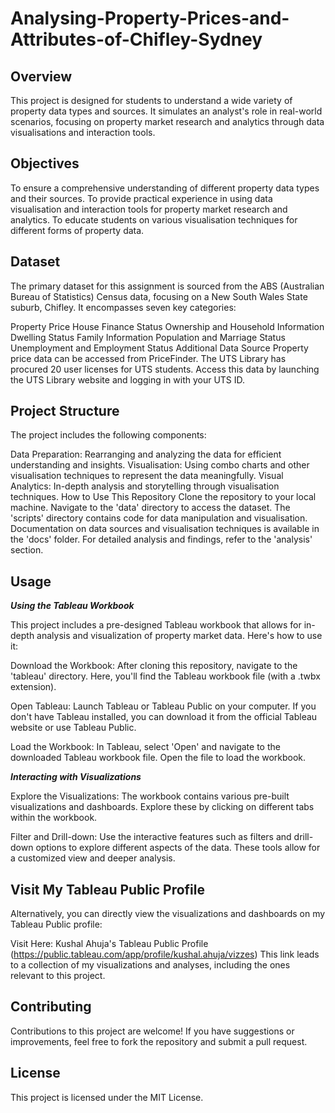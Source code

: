 # Analysing-Property-Prices-and-Attributes-of-Chifley-Sydney

## Overview
This project is designed for students to understand a wide variety of property data types and sources. It simulates an analyst's role in real-world scenarios, focusing on property market research and analytics through data visualisations and interaction tools.

## Objectives
To ensure a comprehensive understanding of different property data types and their sources.
To provide practical experience in using data visualisation and interaction tools for property market research and analytics.
To educate students on various visualisation techniques for different forms of property data.

## Dataset
The primary dataset for this assignment is sourced from the ABS (Australian Bureau of Statistics) Census data, focusing on a New South Wales State suburb, Chifley. It encompasses seven key categories:

Property Price
House Finance Status
Ownership and Household Information
Dwelling Status
Family Information
Population and Marriage Status
Unemployment and Employment Status
Additional Data Source
Property price data can be accessed from PriceFinder. The UTS Library has procured 20 user licenses for UTS students. Access this data by launching the UTS Library website and logging in with your UTS ID.

## Project Structure
The project includes the following components:

Data Preparation: Rearranging and analyzing the data for efficient understanding and insights.
Visualisation: Using combo charts and other visualisation techniques to represent the data meaningfully.
Visual Analytics: In-depth analysis and storytelling through visualisation techniques.
How to Use This Repository
Clone the repository to your local machine.
Navigate to the 'data' directory to access the dataset.
The 'scripts' directory contains code for data manipulation and visualisation.
Documentation on data sources and visualisation techniques is available in the 'docs' folder.
For detailed analysis and findings, refer to the 'analysis' section.

## Usage
***Using the Tableau Workbook***

This project includes a pre-designed Tableau workbook that allows for in-depth analysis and visualization of property market data. Here's how to use it:

Download the Workbook: After cloning this repository, navigate to the 'tableau' directory. Here, you'll find the Tableau workbook file (with a .twbx extension).

Open Tableau: Launch Tableau or Tableau Public on your computer. If you don't have Tableau installed, you can download it from the official Tableau website or use Tableau Public.

Load the Workbook: In Tableau, select 'Open' and navigate to the downloaded Tableau workbook file. Open the file to load the workbook.

***Interacting with Visualizations***

Explore the Visualizations: The workbook contains various pre-built visualizations and dashboards. Explore these by clicking on different tabs within the workbook.

Filter and Drill-down: Use the interactive features such as filters and drill-down options to explore different aspects of the data. These tools allow for a customized view and deeper analysis.


## Visit My Tableau Public Profile
Alternatively, you can directly view the visualizations and dashboards on my Tableau Public profile:

Visit Here: Kushal Ahuja's Tableau Public Profile (https://public.tableau.com/app/profile/kushal.ahuja/vizzes)
This link leads to a collection of my visualizations and analyses, including the ones relevant to this project.

## Contributing
Contributions to this project are welcome! If you have suggestions or improvements, feel free to fork the repository and submit a pull request.

## License
This project is licensed under the MIT License.

